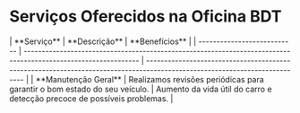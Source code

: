 # Serviços Oferecidos na Oficina BDT

<link rel="stylesheet" href="styles.css">
| **Serviço**                 | **Descrição**                                                                                                  | **Benefícios**                                                                                                             |
| --------------------------- | -------------------------------------------------------------------------------------------------------------- | -------------------------------------------------------------------------------------------------------------------------- |
| **Manutenção Geral**        | Realizamos revisões periódicas para garantir o bom estado do seu veículo.                                      | Aumento da vida útil do carro e detecção precoce de possíveis problemas.                                                    |